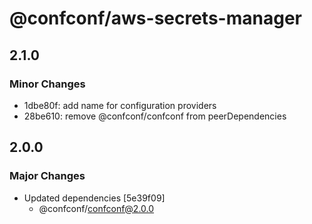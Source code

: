 # @confconf/aws-secrets-manager

## 2.1.0

### Minor Changes

- 1dbe80f: add name for configuration providers
- 28be610: remove @confconf/confconf from peerDependencies

## 2.0.0

### Major Changes

- Updated dependencies [5e39f09]
  - @confconf/confconf@2.0.0
